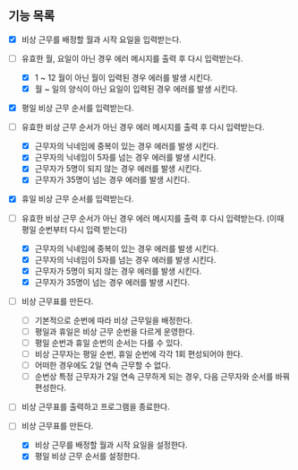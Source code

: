 ## 기능 목록

- [x] 비상 근무를 배정할 월과 시작 요일을 입력받는다.
- [ ] 유효한 월, 요일이 아닌 경우 에러 메시지를 출력 후 다시 입력받는다.

  - [x] 1 ~ 12 월이 아닌 월이 입력된 경우 에러를 발생 시킨다.
  - [x] 월 ~ 일의 양식이 아닌 요일이 입력된 경우 에러를 발생 시킨다.

- [x] 평일 비상 근무 순서를 입력받는다.
- [ ] 유효한 비상 근무 순서가 아닌 경우 에러 메시지를 출력 후 다시 입력받는다.

  - [x] 근무자의 닉네임에 중복이 있는 경우 에러를 발생 시킨다.
  - [x] 근무자의 닉네임이 5자를 넘는 경우 에러를 발생 시킨다.
  - [x] 근무자가 5명이 되지 않는 경우 에러를 발생 시킨다.
  - [x] 근무자가 35명이 넘는 경우 에러를 발생 시킨다.

- [x] 휴일 비상 근무 순서를 입력받는다.
- [ ] 유효한 비상 근무 순서가 아닌 경우 에러 메시지를 출력 후 다시 입력받는다. (이때 평일 순번부터 다시 입력 받는다)

  - [x] 근무자의 닉네임에 중복이 있는 경우 에러를 발생 시킨다.
  - [x] 근무자의 닉네임이 5자를 넘는 경우 에러를 발생 시킨다.
  - [x] 근무자가 5명이 되지 않는 경우 에러를 발생 시킨다.
  - [x] 근무자가 35명이 넘는 경우 에러를 발생 시킨다.

- [ ] 비상 근무표를 만든다.
  - [ ] 기본적으로 순번에 따라 비상 근무일을 배정한다.
  - [ ] 평일과 휴일은 비상 근무 순번을 다르게 운영한다.
  - [ ] 평일 순번과 휴일 순번의 순서는 다를 수 있다.
  - [ ] 비상 근무자는 평일 순번, 휴일 순번에 각각 1회 편성되어야 한다.
  - [ ] 어떠한 경우에도 2일 연속 근무할 수 없다.
  - [ ] 순번상 특정 근무자가 2일 연속 근무하게 되는 경우, 다음 근무자와 순서를 바꿔 편성한다.
- [ ] 비상 근무표를 출력하고 프로그램을 종료한다.

- [ ] 비상 근무표를 만든다.
  - [x] 비상 근무를 배정할 월과 시작 요일을 설정한다.
  - [x] 평일 비상 근무 순서를 설정한다.
